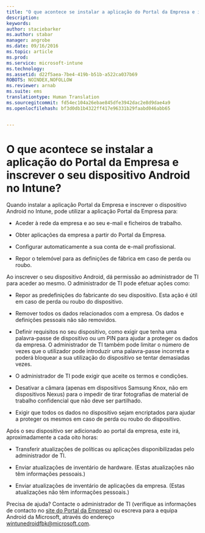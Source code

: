 ```yaml
---
title: "O que acontece se instalar a aplicação do Portal da Empresa e inscrever o seu dispositivo Android no Intune? | Microsoft Intune"
description: 
keywords: 
author: staciebarker
ms.author: stabar
manager: angrobe
ms.date: 09/16/2016
ms.topic: article
ms.prod: 
ms.service: microsoft-intune
ms.technology: 
ms.assetid: d22f5aea-7be4-419b-b51b-a522ca037b69
ROBOTS: NOINDEX,NOFOLLOW
ms.reviewer: arnab
ms.suite: ems
translationtype: Human Translation
ms.sourcegitcommit: fd54ec104a26ebae845dfe3942dac2e8d9dae4a9
ms.openlocfilehash: bf3d0db1b4322ff417e96331b29faabd046abb65


---
```



# O que acontece se instalar a aplicação do Portal da Empresa e inscrever o seu dispositivo Android no Intune?

Quando instalar a aplicação Portal da Empresa e inscrever o dispositivo Android no Intune, pode utilizar a aplicação Portal da Empresa para:

-   Aceder à rede da empresa e ao seu e-mail e ficheiros de trabalho.

-   Obter aplicações da empresa a partir do Portal da Empresa.

-   Configurar automaticamente a sua conta de e-mail profissional.

-   Repor o telemóvel para as definições de fábrica em caso de perda ou roubo.

Ao inscrever o seu dispositivo Android, dá permissão ao administrador de TI para aceder ao mesmo. O administrador de TI pode efetuar ações como:

-   Repor as predefinições do fabricante do seu dispositivo. Esta ação é útil em caso de perda ou roubo do dispositivo.

-   Remover todos os dados relacionados com a empresa. Os dados e definições pessoais não são removidos.

-   Definir requisitos no seu dispositivo, como exigir que tenha uma palavra-passe de dispositivo ou um PIN para ajudar a proteger os dados da empresa. O administrador de TI também pode limitar o número de vezes que o utilizador pode introduzir uma palavra-passe incorreta e poderá bloquear a sua utilização do dispositivo se tentar demasiadas vezes.

-   O administrador de TI pode exigir que aceite os termos e condições.

-   Desativar a câmara (apenas em dispositivos Samsung Knox, não em dispositivos Nexus) para o impedir de tirar fotografias de material de trabalho confidencial que não deve ser partilhado.

-   Exigir que todos os dados no dispositivo sejam encriptados para ajudar a proteger os mesmos em caso de perda ou roubo do dispositivo.

Após o seu dispositivo ser adicionado ao portal da empresa, este irá, aproximadamente a cada oito horas:

-   Transferir atualizações de políticas ou aplicações disponibilizadas pelo administrador de TI.

-   Enviar atualizações de inventário de hardware. (Estas atualizações não têm informações pessoais.)

-   Enviar atualizações de inventário de aplicações da empresa. (Estas atualizações não têm informações pessoais.)

Precisa de ajuda? Contacte o administrador de TI (verifique as informações de contacto no [site do Portal da Empresa](http://portal.manage.microsoft.com)) ou escreva para a equipa Android da Microsoft, através do endereço wintunedroidfbk@microsoft.com.



<!--HONumber=Oct16_HO2-->


